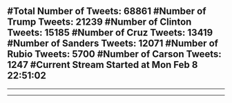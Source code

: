 #Total Number of Tweets: 68861 
#Number of Trump Tweets: 21239
#Number of Clinton Tweets: 15185
#Number of Cruz Tweets: 13419
#Number of Sanders Tweets: 12071
#Number of Rubio Tweets: 5700
#Number of Carson Tweets: 1247
#Current Stream Started at Mon Feb  8 22:51:02
---
---
---

